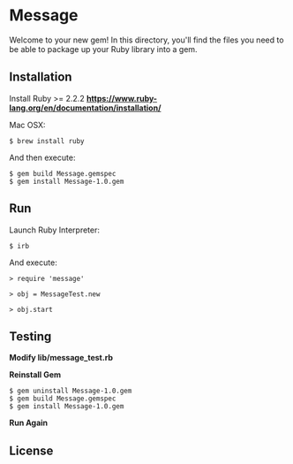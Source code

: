 # Message

Welcome to your new gem! In this directory, you'll find the files you need to be able to package up your Ruby library into a gem.

## Installation
Install Ruby >= 2.2.2
**https://www.ruby-lang.org/en/documentation/installation/**

Mac OSX:

`$ brew install ruby`

And then execute:

    $ gem build Message.gemspec
    $ gem install Message-1.0.gem


## Run

Launch Ruby Interpreter:
 
 `$ irb`
 
And execute:

`> require 'message'`

`> obj = MessageTest.new`

`> obj.start`

 

## Testing
**Modify lib/message_test.rb**

**Reinstall Gem**

    $ gem uninstall Message-1.0.gem
    $ gem build Message.gemspec
    $ gem install Message-1.0.gem
    
**Run Again**

## License


